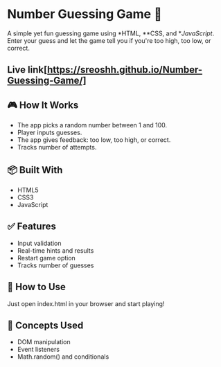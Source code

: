 # Number Guessing Game 🎯

A simple yet fun guessing game using *HTML, **CSS, and **JavaScript*. Enter your guess and let the game tell you if you're too high, too low, or correct.

## Live link[https://sreoshh.github.io/Number-Guessing-Game/]

## 🎮 How It Works

- The app picks a random number between 1 and 100.
- Player inputs guesses.
- The app gives feedback: too low, too high, or correct.
- Tracks number of attempts.

## 📦 Built With

- HTML5
- CSS3
- JavaScript

## ✅ Features

- Input validation
- Real-time hints and results
- Restart game option
- Tracks number of guesses

## 🔄 How to Use

Just open index.html in your browser and start playing!

## 🧠 Concepts Used

- DOM manipulation
- Event listeners
- Math.random() and conditionals
